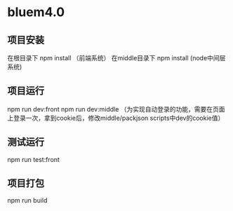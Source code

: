 # bluem4.0

## 项目安装
在根目录下 npm install    （前端系统）
在middle目录下 npm install (node中间层系统)

## 项目运行
npm run dev:front
npm run dev:middle （为实现自动登录的功能，需要在页面上登录一次，拿到cookie后，修改middle/packjson scripts中dev的cookie值）

## 测试运行
npm run test:front

## 项目打包
npm run build